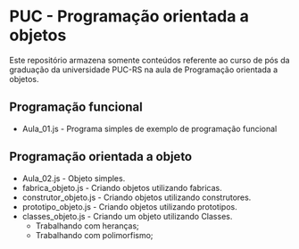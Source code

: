 # PUC - Programação orientada a objetos
Este repositório armazena somente conteúdos referente ao curso de pós da graduação da universidade PUC-RS na aula de Programação orientada a objetos.

## Programação funcional
* Aula_01.js - Programa simples de exemplo de programação funcional

## Programação orientada a objeto
* Aula_02.js - Objeto simples.
* fabrica_objeto.js - Criando objetos utilizando fabricas.
* construtor_objeto.js - Criando objetos utilizando construtores.
* prototipo_objeto.js - Criando objetos utilizando prototipos.
* classes_objeto.js - Criando um objeto utilizando Classes.
    * Trabalhando com heranças;
    * Trabalhando com polimorfismo;